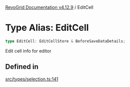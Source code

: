 [RevoGrid Documentation v4.12.9](README.md) / EditCell

# Type Alias: EditCell

```ts
type EditCell: EditCellStore & BeforeSaveDataDetails;
```

Edit cell info for editor

## Defined in

[src/types/selection.ts:141](https://github.com/revolist/revogrid/blob/5b626b1ece93ea60f82047d059b8a2635455feb4/src/types/selection.ts#L141)

